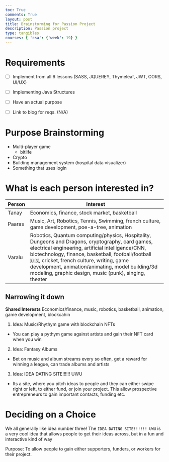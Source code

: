 ```yaml
---
toc: True
comments: True
layout: post
title: Brainstorming for Passion Project
description: Passion project
type: tangibles
courses: { 'csa': {'week': 19} }
---
```


# Requirements

- [ ] Implement from all 6 lessons (SASS, JQUEREY, Thymeleaf, JWT, CORS, UI/UX)
- [ ] Implementing Java Structures 
- [ ] Have an actual purpose
- [ ] Link to blog for reqs. (N/A)


# Purpose Brainstorming
- Multi-player game
  - bitlife
- Crypto
- Building management system (hospital data visualizer)
- Something that uses login 

# What is each person interested in?

| Person | Interest |
| ------ | -------- | 
| Tanay | Economics, finance, stock market, basketball | 
| Paaras | Music, Art, Robotics, Tennis, Swimming, french culture, game development, poe-a-tree, animation | 
| Varalu | Robotics, Quantum computing/physics, Hospitality, Dungeons and Dragons, cryptography, card games, electrical engineering, artificial intelligence/CNN, biotechnology, finance, basketball, football/football 🇺🇸, cricket, french culture, writing, game development, animation/animating, model building/3d modeling, graphic design, music (punk), singing, theater | 

## Narrowing it down

**Shared Interests**
Economics/finance, music, robotics,  basketball, animation, game development, blockcahin

1. Idea: Music/Rhythym game with blockchain NFTs
- You can play a pythym game against artists and gain their NFT card when you win
2. Idea: Fantasy Albums
- Bet on music and album streams every so often, get a reward for winning a league, can trade albums and artists
3. Idea: IDEA DATING SITE!!!!!! UWU
  - Its a site, where you pitch ideas to people and they can either swipe right or left, to either fund, or join your project. This allow prospective entrepreneurs to gain important contacts, funding etc.


# Deciding on a Choice

We all generally like idea number three! The `IDEA DATING SITE!!!!!! UWU` is a very cool idea that allows people to get their ideas across, but in a fun and interactive kind of way

Purpose: To allow people to gain either supporters, funders, or workers for their project. 
